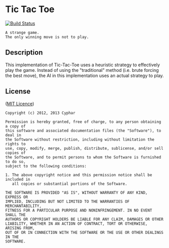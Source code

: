 Tic Tac Toe
===========
[![Build Status](https://travis-ci.org/cyphar/tic-tac-toe.png)](https://travis-ci.org/cyphar/tic-tac-toe)

```
A strange game.
The only winning move is not to play.
```

Description
-----------
This implementation of Tic-Tac-Toe uses a heuristic strategy to effectively play the game. Instead of using the "traditional" method (i.e. brute forcing the best move), the AI in this implementation uses an actual strategy to play.

License
-------
([MIT Licence](http://opensource.org/licenses/mit-license))
```
Copyright (c) 2012, 2013 Cyphar

Permission is hereby granted, free of charge, to any person obtaining a copy of
this software and associated documentation files (the "Software"), to deal in
the Software without restriction, including without limitation the rights to
use, copy, modify, merge, publish, distribute, sublicense, and/or sell copies of
the Software, and to permit persons to whom the Software is furnished to do so,
subject to the following conditions:

1. The above copyright notice and this permission notice shall be included in
   all copies or substantial portions of the Software.

THE SOFTWARE IS PROVIDED "AS IS", WITHOUT WARRANTY OF ANY KIND, EXPRESS OR
IMPLIED, INCLUDING BUT NOT LIMITED TO THE WARRANTIES OF MERCHANTABILITY,
FITNESS FOR A PARTICULAR PURPOSE AND NONINFRINGEMENT. IN NO EVENT SHALL THE
AUTHORS OR COPYRIGHT HOLDERS BE LIABLE FOR ANY CLAIM, DAMAGES OR OTHER
LIABILITY, WHETHER IN AN ACTION OF CONTRACT, TORT OR OTHERWISE, ARISING FROM,
OUT OF OR IN CONNECTION WITH THE SOFTWARE OR THE USE OR OTHER DEALINGS IN THE
SOFTWARE.
```
